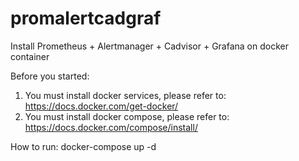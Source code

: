 # promalertcadgraf
Install Prometheus + Alertmanager + Cadvisor + Grafana on docker container

Before you started:
1. You must install docker services, please refer to: https://docs.docker.com/get-docker/
2. You must install docker compose, please refer to: https://docs.docker.com/compose/install/

How to run:
docker-compose up -d
